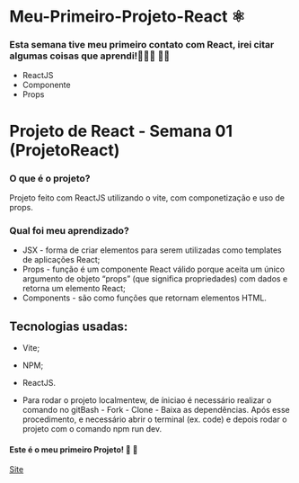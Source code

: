 # Meu-Primeiro-Projeto-React ⚛️

### Esta semana tive meu primeiro contato com React, irei citar algumas coisas que aprendi!👩🏾‍💻 🎉🎉
* ReactJS
* Componente
* Props 
 # Projeto de React - Semana 01 (ProjetoReact)

### O que é o projeto?
Projeto feito com ReactJS utilizando o vite, com componetização e uso de props.

### Qual foi meu aprendizado?
* JSX - forma de criar elementos para serem utilizadas como templates de aplicações React;
* Props - função é um componente React válido porque aceita um único argumento de objeto “props” (que significa propriedades) com dados e retorna um elemento React;
* Components - são como funções que retornam elementos HTML.

## Tecnologias usadas:
* Vite;
* NPM;
* ReactJS.

* Para rodar o projeto localmentew, de íniciao é necessário realizar o comando no gitBash - Fork - Clone - Baixa as dependências. Após esse procedimento, e necessário abrir o terminal (ex. code) e depois rodar o projeto com o comando npm run dev.

#### Este é o meu primeiro Projeto! 🎊 🎉
[Site](https://jovial-granita-ccb680.netlify.app/)  


